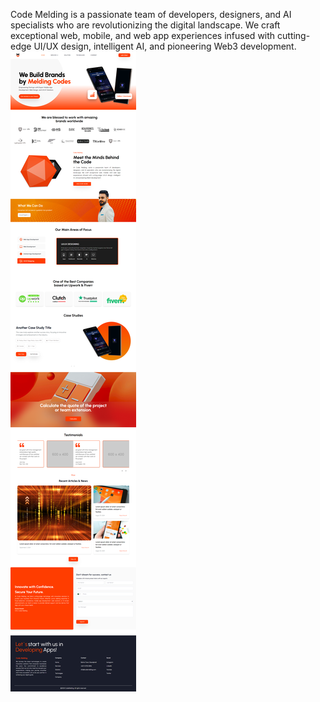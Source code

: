 Code Melding is a passionate team of developers, designers, and AI specialists who are revolutionizing the digital landscape. We craft exceptional web, mobile, and web app experiences infused with cutting-edge UI/UX design, intelligent AI, and pioneering Web3 development.
<br/>
![CodeMeldingWebsite](https://github.com/Asharriaz14/Code-Melding-Website/blob/main/codemelding/src/assets/CodemeldingLandingPage.png)
